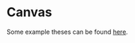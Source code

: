 # Canvas

Some example theses can be found [here](https://canvas.vu.nl/courses/43711/files/folder/Thesis%20examples).
